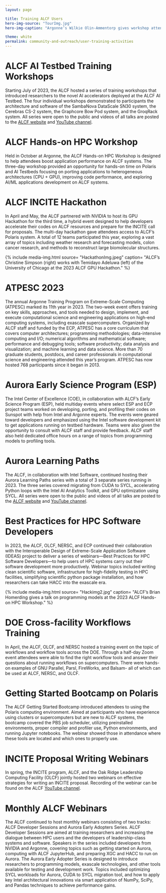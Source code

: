 ```yaml
---
layout: page

title: Training ALCF Users
hero-img-source: "TourImg.jpg"
hero-img-caption: "Argonne’s Wilkie Olin-Ammentorp gives workshop attendees an overview of the Aurora blade as part of the facility tour."

theme: white
permalink: community-and-outreach/user-training-activities
---
```



# ALCF AI Testbed Training Workshops  
Starting July of 2023, the ALCF hosted a series of training workshops that introduced researchers to the novel AI accelerators deployed at the ALCF AI Testbed. The four individual workshops demonstrated to participants the architecture and software of the SambaNova DataScale SN30 system, the Cerebras CS-2 system, the Graphcore Bow Pod system, and the GroqRack system. All series were open to the public and videos of all talks are posted to the [ALCF website](https://www.alcf.anl.gov/events) and [YouTube channel](https://www.youtube.com/@argonneleadershipcomputing8396). 

# ALCF Hands-on HPC Workshop
Held in October at Argonne, the ALCF Hands-on HPC Workshop is designed to help attendees boost application performance on ALCF systems.  The three-day workshop provided an opportunity for hands-on time on Polaris and AI Testbeds focusing on porting applications to heterogeneous architectures (CPU + GPU), improving code performance, and exploring AI/ML applications development on ALCF systems. 

# ALCF INCITE Hackathon
In April and May, the ALCF partnered with NVIDIA to host its GPU Hackathon for the third time, a hybrid event designed to help developers accelerate their codes on ALCF resources and prepare for the INCITE call for proposals. The multi-day hackathon gave attendees access to ALCF’s Polaris system. A total of 12 teams participated this year, exploring a vast array of topics including weather research and forecasting models, colon cancer research, and methods to reconstruct large biomolecular structures.

{% include media-img.html
   source= "HackathonImg.jpeg"
   caption= "ALCF’s Christine Simpson (right) works with Temidayo Adeluwa (left) of the University of Chicago at the 2023 ALCF GPU Hackathon."
%}

# ATPESC 2023
The annual Argonne Training Program on Extreme-Scale Computing (ATPESC) marked its 11th year in 2023. The two-week event offers training on key skills, approaches, and tools needed to design, implement, and execute computational science and engineering applications on high-end computing systems, including exascale supercomputers. Organized by ALCF staff and funded by the ECP, ATPESC has a core curriculum that covers computer architectures; programming methodologies; data-intensive computing and I/O; numerical algorithms and mathematical software; performance and debugging tools; software productivity; data analysis and visualization; and machine learning and data science. More than 70 graduate students, postdocs, and career professionals in computational science and engineering attended this year’s program. ATPESC has now hosted 768 participants since it began in 2013.  

# Aurora Early Science Program (ESP) 
The Intel Center of Excellence (COE), in collaboration with ALCF’s Early Science Program (ESP), held multiday events where select ESP and ECP project teams worked on developing, porting, and profiling their codes on Sunspot with help from Intel and Argonne experts. The events were geared toward developers and emphasized using the Intel software development kit to get applications running on testbed hardware. Teams were also given the opportunity to consult with ALCF staff and provide feedback. ALCF staff also held dedicated office hours on a range of topics from programming models to profiling tools.

# Aurora Learning Paths
The ALCF, in collaboration with Intel Software, continued hosting their Aurora Learning Paths series with a total of 3 separate series running in 2023. The three series covered migrating from CUDA to SYCL, accelerating Python loops with the Intel AI Analytics Toolkit, and GPU optimization using SYCL. All series were open to the public and videos of all talks are posted to the [ALCF website](https://www.alcf.anl.gov/events) and [YouTube channel](https://www.youtube.com/@argonneleadershipcomputing8396). 


# Best Practices for HPC Software Developers
In 2023, the ALCF, OLCF, NERSC, and ECP continued their collaboration with the Interoperable Design of Extreme-Scale Application Software (IDEAS) project to deliver a series of webinars—Best Practices for HPC Software Developers—to help users of HPC systems carry out their software development more productively. Webinar topics included writing clean scientific software, infrastructure for high-fidelity testing in HPC facilities, simplifying scientific python package installation, and how researchers can take HACC into the exascale era. 

{% include media-img.html
   source= "Hackimg2.jpg"
   caption= "ALCF’s Brian Homerding gives a talk on programming models at the 2023 ALCF Hands-on HPC Workshop."
%}

# DOE Cross-facility Workflows Training
In April, the ALCF, OLCF, and NERSC hosted a training event on the topic of workflows and workflow tools across the DOE. Through a half-day Zoom event attendees were able to find the right workflow tools and answer their questions about running workflows on supercomputers. There were hands-on examples of GNU Parallel, Parsl, FireWorks, and Balsam- all of which can be used at ALCF, NERSC, and OLCF.

# Getting Started Bootcamp on Polaris
The ALCF Getting Started Bootcamp introduced attendees to using the Polaris computing environment. Aimed at participants who have experience using clusters or supercomputers but are new to ALCF systems, the bootcamp covered the PBS job scheduler, utilizing preinstalled environments, proper compiler and profiler use, Python environments, and running Jupyter notebooks. The webinar showed those in attendance where these tools are located and which ones to properly use.

# INCITE Proposal Writing Webinars 
In spring, the INCITE program, ALCF, and the Oak Ridge Leadership Computing Facility (OLCF) jointly hosted two webinars on effective strategies for writing an INCITE proposal. Recording of the webinar can be found on the ALCF [YouTube channel](https://www.youtube.com/@argonneleadershipcomputing8396). 

# Monthly ALCF Webinars
The ALCF continued to host monthly webinars consisting of two tracks: ALCF Developer Sessions and Aurora Early Adopters Series. ALCF Developer Sessions are aimed at training researchers and increasing the dialogue between HPC users and the developers of leadership-class systems and software. Speakers in the series included developers from NVIDIA and Argonne, covering topics such as getting started on Aurora, computing with ALCF JupyterHub, and preparing XGC and HACC to run on Aurora. The Aurora Early Adopter Series is designed to introduce researchers to programming models, exascale technologies, and other tools available for testing and development work. Topics included optimizing SYCL workloads for Aurora, CUDA to SYCL migration tool, and how to apply key Intel architectural innovations via smart application of NumPy, SciPy, and Pandas techniques to achieve performance gains. 


